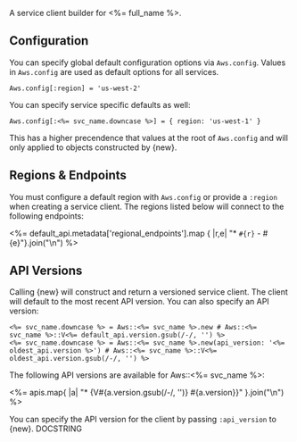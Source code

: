 A service client builder for <%= full_name %>.

## Configuration

You can specify global default configuration options via `Aws.config`.  Values
in `Aws.config` are used as default options for all services.

    Aws.config[:region] = 'us-west-2'

You can specify service specific defaults as well:

    Aws.config[:<%= svc_name.downcase %>] = { region: 'us-west-1' }

This has a higher precendence that values at the root of `Aws.config` and will
only applied to objects constructed by {new}.

## Regions & Endpoints

You must configure a default region with `Aws.config` or provide a `:region`
when creating a service client.  The regions listed below will connect
to the following endpoints:

<%= default_api.metadata['regional_endpoints'].map { |r,e| "* `#{r}` - #{e}"}.join("\n") %>

## API Versions

Calling {new} will construct and return a versioned service client. The client
will default to the most recent API version. You can also specify an API version:

    <%= svc_name.downcase %> = Aws::<%= svc_name %>.new # Aws::<%= svc_name %>::V<%= default_api.version.gsub(/-/, '') %>
    <%= svc_name.downcase %> = Aws::<%= svc_name %>.new(api_version: '<%= oldest_api.version %>') # Aws::<%= svc_name %>::V<%= oldest_api.version.gsub(/-/, '') %>

The following API versions are available for Aws::<%= svc_name %>:

<%= apis.map{ |a| "* {V#{a.version.gsub(/-/, '')} #{a.version}}" }.join("\n") %>

You can specify the API version for the client by passing `:api_version` to {new}.
  DOCSTRING
